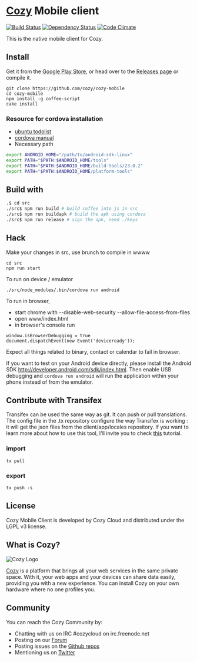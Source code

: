 # [Cozy](http://cozy.io) Mobile client

[![Build Status](https://travis-ci.org/cozy/cozy-mobile.svg)](https://travis-ci.org/cozy/cozy-mobile)
[![Dependency Status](https://www.versioneye.com/user/projects/56c35ee518b271003b392193/badge.svg)](https://www.versioneye.com/user/projects/56c35ee518b271003b392193)
[![Code Climate](https://codeclimate.com/github/cozy/cozy-mobile/badges/gpa.svg)](https://codeclimate.com/github/cozy/cozy-mobile)

This is the native mobile client for Cozy.

## Install

Get it from the [Google Play Store](https://play.google.com/store/apps/details?id=io.cozy.files_client),
or head over to the [Releases page](https://github.com/cozy/cozy-mobile/releases)
or compile it.

    git clone https://github.com/cozy/cozy-mobile
    cd cozy-mobile
    npm install -g coffee-script
    cake install

### Resource for cordova installation
- [ubuntu todolist](http://askubuntu.com/questions/318246/complete-installation-guide-for-android-sdk-adt-bundle-on-ubuntu)
- [cordova manual](https://cordova.apache.org/docs/en/latest/guide/platforms/android/index.html)
- Necessary path
```bash
export ANDROID_HOME="/path/to/android-sdk-linux"
export PATH="$PATH:$ANDROID_HOME/tools"
export PATH="$PATH:$ANDROID_HOME/build-tools/23.0.2"
export PATH="$PATH:$ANDROID_HOME/platform-tools"
```

## Build with
```bash
.$ cd src
./src$ npm run build # build coffee into js in src
./src$ npm run buildapk # build the apk using cordova
./src$ npm run release # sign the apk, need ./keys
```

## Hack

Make your changes in src, use brunch to compile in wwww

    cd src
    npm run start

To run on device / emulator

    ./src/node_modules/.bin/cordova run android

To run in browser,
- start chrome with --disable-web-security --allow-file-access-from-files
- open www/index.html
- in browser's console run
```
window.isBrowserDebugging = true
document.dispatchEvent(new Event('deviceready'));
```

Expect all things related to binary, contact or calendar to fail in browser.

If you want to test on your Android device directly, please install the Android
SDK http://developer.android.com/sdk/index.html. Then enable USB debugging and
`cordova run android` will run the application within your phone instead of from
the emulator.

## Contribute with Transifex

Transifex can be used the same way as git. It can push or pull translations. The
config file in the .tx repository configure the way Transifex is working : it
will get the json files from the client/app/locales repository.
If you want to learn more about how to use this tool, I'll invite you to check
 [this](http://docs.transifex.com/introduction/) tutorial.

### import

    tx pull

### export

    tx push -s

## License

Cozy Mobile Client is developed by Cozy Cloud and distributed under the LGPL v3
license.

## What is Cozy?

![Cozy Logo](https://raw.github.com/cozy/cozy-setup/gh-pages/assets/images/happycloud.png)

[Cozy](http://cozy.io) is a platform that brings all your web services in the
same private space.  With it, your web apps and your devices can share data
easily, providing you
with a new experience. You can install Cozy on your own hardware where no one
profiles you.

## Community

You can reach the Cozy Community by:

* Chatting with us on IRC #cozycloud on irc.freenode.net
* Posting on our [Forum](https://forum.cozy.io/)
* Posting issues on the [Github repos](https://github.com/cozy/)
* Mentioning us on [Twitter](http://twitter.com/mycozycloud)
